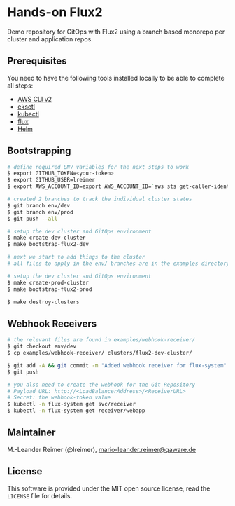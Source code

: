 # Hands-on Flux2

Demo repository for GitOps with Flux2 using a branch based monorepo per cluster and application repos.

## Prerequisites

You need to have the following tools installed locally to be able to complete all steps:
- [AWS CLI v2](https://docs.aws.amazon.com/cli/latest/userguide/install-cliv2.html)
- [eksctl](https://eksctl.io/)
- [kubectl](https://docs.aws.amazon.com/eks/latest/userguide/install-kubectl.html)
- [flux](https://fluxcd.io/docs/get-started/)
- [Helm](https://helm.sh/docs/intro/install/)

## Bootstrapping

```bash
# define required ENV variables for the next steps to work
$ export GITHUB_TOKEN=<your-token>
$ export GITHUB_USER=lreimer
$ export AWS_ACCOUNT_ID=export AWS_ACCOUNT_ID=`aws sts get-caller-identity --query Account --output text`

# created 2 branches to track the individual cluster states
$ git branch env/dev
$ git branch env/prod
$ git push --all

# setup the dev cluster and GitOps environment
$ make create-dev-cluster
$ make bootstrap-flux2-dev

# next we start to add things to the cluster
# all files to apply in the env/ branches are in the examples directory

# setup the dev cluster and GitOps environment
$ make create-prod-cluster
$ make bootstrap-flux2-prod

$ make destroy-clusters
```

## Webhook Receivers

```bash
# the relevant files are found in examples/webhook-receiver/
$ git checkout env/dev
$ cp examples/webhook-receiver/ clusters/flux2-dev-cluster/

$ git add -A && git commit -m "Added webhook receiver for flux-system"
$ git push

# you also need to create the webhook for the Git Repository
# Payload URL: http://<LoadBalancerAddress>/<ReceiverURL>
# Secret: the webhook-token value
$ kubectl -n flux-system get svc/receiver
$ kubectl -n flux-system get receiver/webapp
```

## Maintainer

M.-Leander Reimer (@lreimer), <mario-leander.reimer@qaware.de>

## License

This software is provided under the MIT open source license, read the `LICENSE`
file for details.
